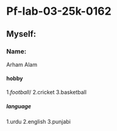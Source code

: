 # Pf-lab-03-25k-0162
## Myself: ##
 ### Name: ###
  Arham Alam
  #### hobby ####
 1.*football*/
 2.cricket
 3.basketball
   ##### language #####
   1.urdu
   2.english
   3.punjabi
  
